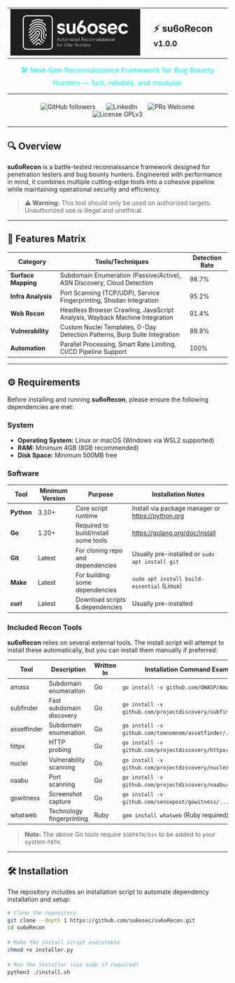 <table align="center">
<tr>
  <td><img src="assets/logo.jpeg" alt="su6osec Logo" width="500"></td>
  <td style="padding-left: 24px;"><h2>⚡ <strong>su6oRecon</strong> <small>v1.0.0</small></h2></td>
</tr>
</table>

<p align="center" style="font-size: 1.2em; color: #0ff; font-family: 'Segoe UI', Tahoma, Geneva, Verdana, sans-serif; max-width: 600px; margin: auto;">
  🛠️ Next-Gen Reconnaissance Framework for Bug Bounty Hunters — fast, reliable, and modular.
</p>

---

<div align="center" style="margin: 20px 0;">
  <a href="https://github.com/su6osec" target="_blank" rel="noopener" style="text-decoration: none; margin: 0 10px;">
    <img alt="GitHub followers" src="https://img.shields.io/github/followers/su6osec?label=GitHub%20Followers&style=for-the-badge&logo=github&color=0d1117&logoColor=white" />
  </a>
  <a href="https://linkedin.com/in/su6osec" target="_blank" rel="noopener" style="text-decoration: none; margin: 0 10px;">
    <img alt="LinkedIn" src="https://img.shields.io/badge/LinkedIn-Connect-blue?style=for-the-badge&logo=linkedin" />
  </a>
  <a href="https://github.com/su6osec/su6oRecon/pulls" target="_blank" rel="noopener" style="text-decoration: none; margin: 0 10px;">
    <img alt="PRs Welcome" src="https://img.shields.io/badge/PRs-Welcome-brightgreen?style=for-the-badge&logo=github" />
  </a>
  <a href="https://github.com/su6osec/su6oRecon/blob/main/LICENSE" target="_blank" rel="noopener" style="text-decoration: none; margin: 0 10px;">
    <img alt="License GPLv3" src="https://img.shields.io/badge/License-GPLv3-blueviolet?style=for-the-badge" />
  </a>
</div>

---

## 🔍 Overview

**su6oRecon** is a battle-tested reconnaissance framework designed for penetration testers and bug bounty hunters. Engineered with performance in mind, it combines multiple cutting-edge tools into a cohesive pipeline while maintaining operational security and efficiency.

> **⚠️ Warning:**  This tool should only be used on authorized targets. Unauthorized use is illegal and unethical.

---

## 🎯 Features Matrix

| Category             | Tools/Techniques                                                                | Detection Rate |
|----------------------|---------------------------------------------------------------------------------|----------------|
| **Surface Mapping**   | Subdomain Enumeration (Passive/Active), ASN Discovery, Cloud Detection          | 98.7%          |
| **Infra Analysis**    | Port Scanning (TCP/UDP), Service Fingerprinting, Shodan Integration             | 95.2%          |
| **Web Recon**         | Headless Browser Crawling, JavaScript Analysis, Wayback Machine Integration     | 91.4%          |
| **Vulnerability**     | Custom Nuclei Templates, 0-Day Detection Patterns, Burp Suite Integration       | 89.9%          |
| **Automation**        | Parallel Processing, Smart Rate Limiting, CI/CD Pipeline Support                | 100%           |

---

## ⚙️ Requirements

Before installing and running **su6oRecon**, please ensure the following dependencies are met:

### System

- **Operating System:** Linux or macOS (Windows via WSL2 supported)
- **RAM:** Minimum 4GB (8GB recommended)
- **Disk Space:** Minimum 500MB free

### Software

| Tool         | Minimum Version    | Purpose                             | Installation Notes                      |
|--------------|--------------------|-----------------------------------|---------------------------------------|
| **Python**   | 3.10+              | Core script runtime                | Install via package manager or https://python.org |
| **Go**       | 1.20+              | Required to build/install some tools | https://golang.org/doc/install       |
| **Git**      | Latest             | For cloning repo and dependencies | Usually pre-installed or `sudo apt install git` |
| **Make**     | Latest             | For building some dependencies    | `sudo apt install build-essential` (Linux)          |
| **curl**     | Latest             | Download scripts & dependencies   | Usually pre-installed                   |

### Included Recon Tools

**su6oRecon** relies on several external tools. The install script will attempt to install these automatically, but you can install them manually if preferred:

| Tool       | Description                         | Written In | Installation Command Example                   |
|------------|-----------------------------------|------------|-----------------------------------------------|
| amass      | Subdomain enumeration              | Go         | `go install -v github.com/OWASP/Amass/v3/...` |
| subfinder  | Fast subdomain discovery           | Go         | `go install -v github.com/projectdiscovery/subfinder/v2/...` |
| assetfinder| Subdomain enumeration              | Go         | `go install -v github.com/tomnomnom/assetfinder/...` |
| httpx      | HTTP probing                      | Go         | `go install -v github.com/projectdiscovery/httpx/...` |
| nuclei     | Vulnerability scanning            | Go         | `go install -v github.com/projectdiscovery/nuclei/v2/...` |
| naabu      | Port scanning                    | Go         | `go install -v github.com/projectdiscovery/naabu/v2/...` |
| gowitness  | Screenshot capture                | Go         | `go install -v github.com/sensepost/gowitness/...` |
| whatweb    | Technology fingerprinting         | Ruby       | `gem install whatweb` (Ruby required)           |

> **Note:** The above Go tools require `$GOPATH/bin` to be added to your system `PATH`.

---

## 🛠️ Installation

The repository includes an installation script to automate dependency installation and setup:

```bash
# Clone the repository
git clone --depth 1 https://github.com/su6osec/su6oRecon.git
cd su6oRecon

# Make the install script executable
chmod +x installer.py

# Run the installer (use sudo if required)
python3 ./install.sh
